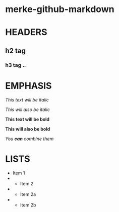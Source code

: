 # merke-github-markdown

# HEADERS

## h2 tag

### h3 tag .. 


# EMPHASIS
*This text will be italic*

_This will also be italic_

**This text will be bold**

__This will also be bold__

*You **can** combine them*


# LISTS

* Item 1
* * Item 2  
* * Item 2a  
* * Item 2b



